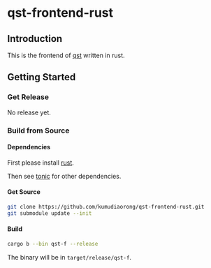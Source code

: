 # qst-frontend-rust

## Introduction

This is the frontend of [qst](https://github.com/kumudiaorong/qst-proto) written in rust.
## Getting Started

### Get Release

No release yet.

### Build from Source

#### Dependencies

First please install [rust](https://www.rust-lang.org/tools/install).

Then see [tonic](https://github.com/hyperium/tonic) for other dependencies.

#### Get Source

```bash
git clone https://github.com/kumudiaorong/qst-frontend-rust.git
git submodule update --init
```

#### Build

```bash
cargo b --bin qst-f --release
```
The binary will be in `target/release/qst-f`.
